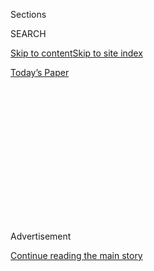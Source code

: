 <div id="app">

<div>

<div>

<div>

<div class="NYTAppHideMasthead css-1q2w90k e1suatyy0">

<div class="section css-ui9rw0 e1suatyy2">

<div class="css-eph4ug er09x8g0">

<div class="css-6n7j50">

</div>

<span class="css-1dv1kvn">Sections</span>

<div class="css-10488qs">

<span class="css-1dv1kvn">SEARCH</span>

</div>

[Skip to content](#site-content)[Skip to site
index](#site-index)

</div>

<div class="css-10698na e1huz5gh0">

</div>

</div>

<div id="masthead-bar-one" class="section hasLinks css-15hmgas e1csuq9d3">

<div class="css-uqyvli e1csuq9d0">

</div>

<div class="css-1uqjmks e1csuq9d1">

</div>

<div class="css-9e9ivx">

[](https://myaccount.nytimes3xbfgragh.onion/auth/login?response_type=cookie&client_id=vi)

</div>

<div class="css-1bvtpon e1csuq9d2">

[Today’s
Paper](https://www.nytimes3xbfgragh.onion/section/todayspaper)

</div>

</div>

</div>

</div>

<div data-aria-hidden="false">

<div id="site-content" data-role="main">

<div>

<div class="css-1aor85t" style="opacity:0.000000001;z-index:-1;visibility:hidden">

<div class="css-1hqnpie">

<div class="css-epjblv">

<span class="css-100wwgy">Spring Fashion: Classic Tailoring Goes
Off-Road</span>

</div>

<div class="css-k008qs">

<div class="css-o5pzib">

<span class="css-18z7m18"></span>

<div>

</div>

</div>

<span class="css-1n6z4y">https://nyti.ms/2HYezR6</span>

<div class="css-1705lsu">

<div class="css-4xjgmj">

<div class="css-4skfbu" data-role="toolbar" data-aria-label="Social Media Share buttons, Save button, and Comments Panel with current comment count" data-testid="share-tools">

  - 
  - 
  - 
  - 
    
    <div class="css-6n7j50">
    
    </div>

  - 

</div>

</div>

</div>

</div>

</div>

</div>

<div class="css-13pd83m">

</div>

<div id="top-wrapper" class="css-1sy8kpn">

<div id="top-slug" class="css-l9onyx">

Advertisement

</div>

[Continue reading the main
story](#after-top)

<div class="ad top-wrapper" style="text-align:center;height:100%;display:block;min-height:250px">

<div id="top" class="place-ad" data-position="top" data-size-key="top">

</div>

</div>

<div id="after-top">

</div>

</div>

<div>

<div id="sponsor-wrapper" class="css-1hyfx7x">

<div id="sponsor-slug" class="css-19vbshk">

Supported by

</div>

[Continue reading the main
story](#after-sponsor)

<div id="sponsor" class="ad sponsor-wrapper" style="text-align:center;height:100%;display:block">

</div>

<div id="after-sponsor">

</div>

</div>

<div class="css-186x18t">

</div>

<div class="css-1vkm6nb ehdk2mb0">

# Spring Fashion: Classic Tailoring Goes Off-Road

</div>

Polished men’s wear — from spare suiting to colorful trench coats — gets
remade with the rebellious spirit of motocross.

<div class="css-18e8msd">

<div class="css-vp77d3 epjyd6m0">

<div class="css-1baulvz">

Photographs by
<span class="css-1baulvz last-byline" itemprop="name">Kristin-Lee
Moolman</span>

Styled by <span class="css-1baulvz last-byline" itemprop="name">Jacob
K</span>

</div>

</div>

  - 
    
    <div class="css-nv7ky2 e16638kd2">
    
    Published Feb. 27, 2020Updated March 6,
    2020
    
    </div>

  - 
    
    <div class="css-4xjgmj">
    
    <div class="css-pvvomx" data-role="toolbar" data-aria-label="Social Media Share buttons, Save button, and Comments Panel with current comment count" data-testid="share-tools">
    
      - 
      - 
      - 
      - 
        
        <div class="css-6n7j50">
        
        </div>
    
      - 
    
    </div>
    
    </div>

</div>

</div>

<div class="section meteredContent css-1r7ky0e" name="articleBody" itemprop="articleBody">

<div class="css-1fanzo5 StoryBodyCompanionColumn">

<div class="css-53u6y8">

Earlier this year, the designer Virgil Abloh — a hallowed name in
streetwear who was appointed artistic director of Louis Vuitton’s men’s
line in 2018 — tried something new (for him): suiting. Down the fashion
house’s fall 2020 men’s runway came elegant overcoats and shorter
jackets pieced together from puzzle-like segments; the models wove
through oversize props, like a pair of scissors, a pencil and a spool of
thread, as if Abloh hoped to animate the very craft that brought those
garments out of his atelier. Throughout the fashion world, men’s
tailoring is anything but stuffy or staid these days, despite its
sometimes conservative reputation. In checks and tartans, it can be
[punk](https://www.nytimes3xbfgragh.onion/2018/08/28/t-magazine/fashion/tailored-plaid-mens-fall-fashion.html);
with soft, boxy silhouettes, it can be
[easy](https://www.nytimes3xbfgragh.onion/2019/09/10/t-magazine/mens-fall-fashion.html);
and — paired with transparent blouses, ruffle details and velvet trim
**** — it can [subvert gender
lines](https://www.nytimes3xbfgragh.onion/2019/08/05/t-magazine/fall-fashion-androgyny.html).
Or, as the stylist Jacob K and the photographer Kristin-Lee Moolman
propose here, when paired with motocross gloves, jerseys and socks (and
perhaps even an actual motorbike), it can be sporty and rebellious.

</div>

</div>

<div class="css-79elbk" data-testid="photoviewer-wrapper">

<div class="css-z3e15g" data-testid="photoviewer-wrapper-hidden">

</div>

<div class="css-1a48zt4 ehw59r15" data-testid="photoviewer-children">

![<span class="css-1l9o2ey e13ogyst0" data-aria-hidden="true">Left:
**Yohji Yamamoto** coat, $1,870, and shorts, $1,080,
[yohjiyamamoto.co.jp](http://yohjiyamamoto.co.jp/). **Emporio Armani**
suit, $1,695, and shirt, $345, [armani.com](http://armani.com/).
**O’Neal** jersey, similar styles at [oneal.com](http://oneal.com/).
**Raf Simons** boots, $1,552,
[the-broken-arm.com](http://the-broken-arm.com/). **Prada** hat (worn
throughout), $340, [prada.com](http://prada.com/). **Wulfsport** gloves
(worn throughout), similar styles at
[wulfsport.info](http://wulfsport.info/). **MotoGP** socks, similar
styles at [motogp.com](http://motogp.com/). Model’s own jewelry. Right:
**Yohji Yamamoto** coat, $2,000, and skirt, $900. **Emporio Armani**
suit, $1,595, and shirt, $345. **Fox Racing** jersey, similar styles at
[foxracing.com](http://foxracing.com/). **Raf Simons** boots. Stylist’s
own stickers (worn
throughout).</span><span class="css-1nlbvxy e1z0qqy90" itemprop="copyrightHolder"><span class="css-1ly73wi e1tej78p0">Credit...</span><span>Photo
by Kristin-Lee Moolman. Styled by Jacob
K</span></span>](https://static01.graylady3jvrrxbe.onion/images/2020/03/05/t-magazine/05tmag-motocross-slide-B9V0/05tmag-motocross-slide-B9V0-articleLarge.jpg?quality=75&auto=webp&disable=upscale)

</div>

</div>

<div>

</div>

<div class="css-79elbk" data-testid="photoviewer-wrapper">

<div class="css-z3e15g" data-testid="photoviewer-wrapper-hidden">

</div>

<div class="css-1a48zt4 ehw59r15" data-testid="photoviewer-children">

<div class="css-1xdhyk6 erfvjey0">

<span class="css-1ly73wi e1tej78p0">Image</span>

<div class="css-zjzyr8">

<div data-testid="lazyimage-container" style="height:483.33333333333326px">

</div>

</div>

</div>

<span class="css-1l9o2ey e13ogyst0" data-aria-hidden="true">**Salvatore
Ferragamo** coats, price on request,
[ferragamo.com](http://ferragamo.com/). **Fox Racing** jersey.
**Charvet** shirt, $535,
[bergdorfgoodman.com](http://bergdorfgoodman.com/).</span><span class="css-1nlbvxy e1z0qqy90" itemprop="copyrightHolder"><span class="css-1ly73wi e1tej78p0">Credit...</span><span>Photo
by Kristin-Lee Moolman. Styled by Jacob
K</span></span>

</div>

</div>

<div class="css-a7yk8a e73j0it0">

<div class="css-1xdhyk6 erfvjey0">

<span class="css-1ly73wi e1tej78p0">Image</span>

<div class="css-zjzyr8">

<div data-testid="lazyimage-container" style="height:483.33333333333326px">

</div>

</div>

</div>

<span class="css-1l9o2ey e13ogyst0" data-aria-hidden="true">Left:
**Balenciaga** blazer, $2,490, shirt, $875, pants, $650, and shoes,
$850, (212) 328-1671. **O’Neal** jersey. **Bell** helmet, similar styles
at [bellhelmets.com](http://bellhelmets.com/). **Thor MX** kneepads,
similar styles at [thormx.com](http://thormx.com/). **Acerbis** socks,
similar styles at [acerbis.com](http://acerbis.com/). Right:
**Balenciaga** blazer, $2,490, shirt, $725, pants and shoes. **O’Neal**
jersey and helmet. **Acerbis**
socks.</span><span class="css-1nlbvxy e1z0qqy90" itemprop="copyrightHolder"><span class="css-1ly73wi e1tej78p0">Credit...</span><span>Photo
by Kristin-Lee Moolman. Styled by Jacob
K</span></span>

<div class="css-1xdhyk6 erfvjey0">

<span class="css-1ly73wi e1tej78p0">Image</span>

<div class="css-zjzyr8">

<div data-testid="lazyimage-container" style="height:483.33333333333326px">

</div>

</div>

</div>

<span class="css-1l9o2ey e13ogyst0" data-aria-hidden="true">**Gucci**
coat, $1,900, jacket (worn underneath), $3,500, shirt, $590, pants,
$1,200, and hat, $340, [gucci.com](http://gucci.com/). **Fox Racing**
jersey and socks. **Raf Simons**
boots.</span><span class="css-1nlbvxy e1z0qqy90" itemprop="copyrightHolder"><span class="css-1ly73wi e1tej78p0">Credit...</span><span>Photo
by Kristin-Lee Moolman. Styled by Jacob
K</span></span>

</div>

<div class="css-79elbk" data-testid="photoviewer-wrapper">

<div class="css-z3e15g" data-testid="photoviewer-wrapper-hidden">

</div>

<div class="css-1a48zt4 ehw59r15" data-testid="photoviewer-children">

<div class="css-1xdhyk6 erfvjey0">

<span class="css-1ly73wi e1tej78p0">Image</span>

<div class="css-zjzyr8">

<div data-testid="lazyimage-container" style="height:483.33333333333326px">

</div>

</div>

</div>

<span class="css-1l9o2ey e13ogyst0" data-aria-hidden="true">**Celine by
Hedi Slimane** jacket, $2,750, shirt, $590, pants, $890, brooch, $590,
and belt, $380, [celine.com](http://celine.com/). **Leatt** vest,
similar stylesat [leatt.com](http://leatt.com/). **Prada** foulard (worn
on head), $240. **Mowalola for Christian Louboutin** boots, showpiece
only,
[mowalola.com](http://mowalola.com/).</span><span class="css-1nlbvxy e1z0qqy90" itemprop="copyrightHolder"><span class="css-1ly73wi e1tej78p0">Credit...</span><span>Photo
by Kristin-Lee Moolman. Styled by Jacob
K</span></span>

</div>

</div>

<div class="css-79elbk" data-testid="photoviewer-wrapper">

<div class="css-z3e15g" data-testid="photoviewer-wrapper-hidden">

</div>

<div class="css-1a48zt4 ehw59r15" data-testid="photoviewer-children">

<div class="css-1xdhyk6 erfvjey0">

<span class="css-1ly73wi e1tej78p0">Image</span>

<div class="css-zjzyr8">

<div data-testid="lazyimage-container" style="height:483.33333333333326px">

</div>

</div>

</div>

<span class="css-1l9o2ey e13ogyst0" data-aria-hidden="true">**Fox
Racing** jersey and jacket. **Saint Laurent by Anthony Vaccarello**
blazer, $2,990, and pants, $1,190, [ysl.com](http://ysl.com/).
**Sunspel** T-shirt, $90, [sunspel.com](http://sunspel.com/). Model’s
own
jewelry.</span><span class="css-1nlbvxy e1z0qqy90" itemprop="copyrightHolder"><span class="css-1ly73wi e1tej78p0">Credit...</span><span>Photo
by Kristin-Lee Moolman. Styled by Jacob
K</span></span>

</div>

</div>

<div class="css-a7yk8a e73j0it0">

<div class="css-1xdhyk6 erfvjey0">

<span class="css-1ly73wi e1tej78p0">Image</span>

<div class="css-zjzyr8">

<div data-testid="lazyimage-container" style="height:483.33333333333326px">

</div>

</div>

</div>

<span class="css-1l9o2ey e13ogyst0" data-aria-hidden="true">Left:
**Comme des Garçons Homme Plus** coat, $3,175, and skirt, $1,670,
(212) 604-9200. **Fox Racing** jersey. **Charvet** shirt. **Raf
Simons** boots. Right: **Comme des Garçons Homme Plus** blazer, $2,640,
and dress, $2,095. **Fox Racing** jersey. **Charvet** shirt. **Raf
Simons**
boots.</span><span class="css-1nlbvxy e1z0qqy90" itemprop="copyrightHolder"><span class="css-1ly73wi e1tej78p0">Credit...</span><span>Photo
by Kristin-Lee Moolman. Styled by Jacob
K</span></span>

<div class="css-1xdhyk6 erfvjey0">

<span class="css-1ly73wi e1tej78p0">Image</span>

<div class="css-zjzyr8">

<div data-testid="lazyimage-container" style="height:483.33333333333326px">

</div>

</div>

</div>

<span class="css-1l9o2ey e13ogyst0" data-aria-hidden="true">From left:
**Raf Simons** vest, price on request, T-shirt, $833, shirt and pants,
price on request, and boots, $1,552, **Wulfsport** gloves, and
**Acerbis** socks. **Raf Simons** blazer, price on request, T-shirt,
$833, coat (worn underneath), price on request, pants and boots,
**Wulfsport** gloves and **Acerbis** socks. **Raf Simons** coat, $2,045,
tank top, $1,499, shirt, pants, gloves, $483, and boots, **Prada**
foulard (worn on head), $240, and **MotoGP**
socks.</span><span class="css-1nlbvxy e1z0qqy90" itemprop="copyrightHolder"><span class="css-1ly73wi e1tej78p0">Credit...</span><span>Photo
by Kristin-Lee Moolman. Styled by Jacob
K</span></span>

</div>

<div class="css-79elbk" data-testid="photoviewer-wrapper">

<div class="css-z3e15g" data-testid="photoviewer-wrapper-hidden">

</div>

<div class="css-1a48zt4 ehw59r15" data-testid="photoviewer-children">

<div class="css-1xdhyk6 erfvjey0">

<span class="css-1ly73wi e1tej78p0">Image</span>

<div class="css-zjzyr8">

<div data-testid="lazyimage-container" style="height:483.33333333333326px">

</div>

</div>

</div>

<span class="css-1l9o2ey e13ogyst0" data-aria-hidden="true">From left:
**Prada** jacket, $2,620, shirt, $840, and shorts, $640. **Charvet**
shirt. **Raf Simons** boots. **Fox Racing** socks. **Prada** coat,
$3,120, jacket, $2,480, and shirt, $780. **Charvet** shirt. **Raf
Simons** boots. **Fox Racing**
socks.</span><span class="css-1nlbvxy e1z0qqy90" itemprop="copyrightHolder"><span class="css-1ly73wi e1tej78p0">Credit...</span><span>Photo
by Kristin-Lee Moolman. Styled by Jacob K</span></span>

</div>

</div>

<div class="css-1fanzo5 StoryBodyCompanionColumn">

<div class="css-53u6y8">

Models: Rohan Dileepkumar and Lewis Mackay at The Squad, Han Ji and
Kieran L at Tomorrow Is Another Day, Mo Ali at Elite London, Zuhair
Murad at Models 1, Xia at Wilhelmina and Bah No at The Claw. Hair by
Ryan Mitchell at Streeters using Oribe. Makeup by Nami Yoshida at Bryant
Artists. Set design by Penny Mills at The Wall Group. Casting by Midland
Casting. Production: 360PM. Digital tech: Giorgio Lattanzi. Photo
assistants: Maya Zardi and Keir Laird. Hair assistant: Mike Mahoney.
Makeup assistant: Yoko Minami. Set assistants: Mary Clohisey, Will Young
and Hollie Clelford. Stylist’s assistants: Ioana Ivan and Fergus
O’Reilly.

</div>

</div>

</div>

<div>

</div>

<div>

</div>

<div>

</div>

<div>

<div id="bottom-wrapper" class="css-1ede5it">

<div id="bottom-slug" class="css-l9onyx">

Advertisement

</div>

[Continue reading the main
story](#after-bottom)

<div id="bottom" class="ad bottom-wrapper" style="text-align:center;height:100%;display:block;min-height:90px">

</div>

<div id="after-bottom">

</div>

</div>

</div>

</div>

</div>

## Site Index

<div>

</div>

## Site Information Navigation

  - [© <span>2020</span> <span>The New York Times
    Company</span>](https://help.nytimes3xbfgragh.onion/hc/en-us/articles/115014792127-Copyright-notice)

<!-- end list -->

  - [NYTCo](https://www.nytco.com/)
  - [Contact
    Us](https://help.nytimes3xbfgragh.onion/hc/en-us/articles/115015385887-Contact-Us)
  - [Work with us](https://www.nytco.com/careers/)
  - [Advertise](https://nytmediakit.com/)
  - [T Brand Studio](http://www.tbrandstudio.com/)
  - [Your Ad
    Choices](https://www.nytimes3xbfgragh.onion/privacy/cookie-policy#how-do-i-manage-trackers)
  - [Privacy](https://www.nytimes3xbfgragh.onion/privacy)
  - [Terms of
    Service](https://help.nytimes3xbfgragh.onion/hc/en-us/articles/115014893428-Terms-of-service)
  - [Terms of
    Sale](https://help.nytimes3xbfgragh.onion/hc/en-us/articles/115014893968-Terms-of-sale)
  - [Site
    Map](https://spiderbites.nytimes3xbfgragh.onion)
  - [Help](https://help.nytimes3xbfgragh.onion/hc/en-us)
  - [Subscriptions](https://www.nytimes3xbfgragh.onion/subscription?campaignId=37WXW)

</div>

</div>

</div>

</div>
